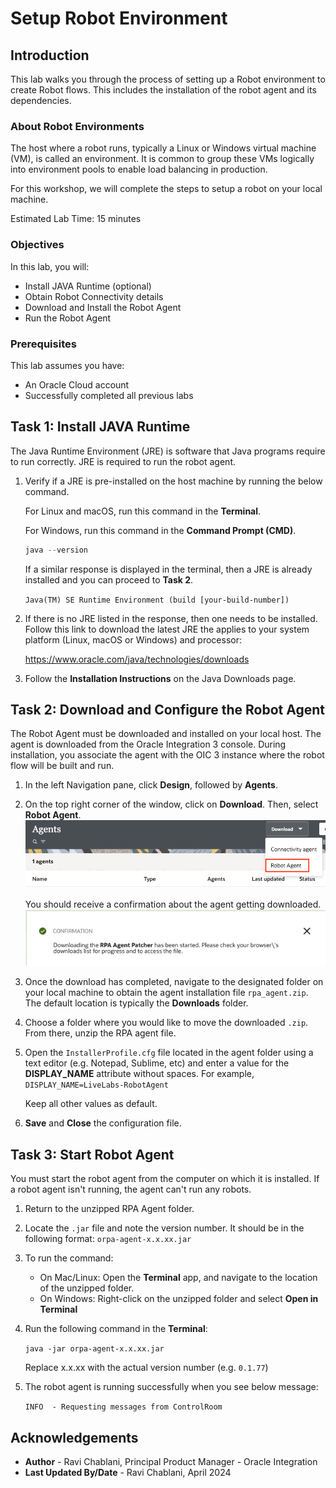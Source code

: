 # Setup Robot Environment

## Introduction

This lab walks you through the process of setting up a Robot environment to create Robot flows. This includes the installation of the robot agent and its dependencies.

### About Robot Environments

The host where a robot runs, typically a Linux or Windows virtual machine (VM), is called an environment. It is common to group these VMs logically into environment pools to enable load balancing in production.

For this workshop, we will complete the steps to setup a robot on your local machine.

Estimated Lab Time: 15 minutes

### Objectives

In this lab, you will:

* Install JAVA Runtime (optional)
* Obtain Robot Connectivity details
* Download and Install the Robot Agent
* Run the Robot Agent

### Prerequisites

This lab assumes you have:

* An Oracle Cloud account
* Successfully completed all previous labs

## Task 1: Install JAVA Runtime

The Java Runtime Environment (JRE) is software that Java programs require to run correctly. JRE is required to run the robot agent.

1. Verify if a JRE is pre-installed on the host machine by running the below command.

    For Linux and macOS, run this command in the **Terminal**. 

    For Windows, run this command in the **Command Prompt (CMD)**.

    ```java
    java --version
    ```

    If a similar response is displayed in the terminal, then a JRE is already installed and you can proceed to **Task 2**.

    ```Java(TM) SE Runtime Environment (build [your-build-number])```

2. If there is no JRE listed in the response, then one needs to be installed. Follow this link to download the latest JRE the applies to your system platform (Linux, macOS or Windows) and processor:

    https://www.oracle.com/java/technologies/downloads

3. Follow the **Installation Instructions** on the Java Downloads page.

## Task 2: Download and Configure the Robot Agent

The Robot Agent must be downloaded and installed on your local host. The agent is downloaded from the Oracle Integration 3 console. During installation, you associate the agent with the OIC 3 instance where the robot flow will be built and run.

1. In the left Navigation pane, click **Design**, followed by **Agents**.

2. On the top right corner of the window, click on **Download**. Then, select **Robot Agent**.
![Download Robot Agent](./images/download-robot-agent.png ' ')

    You should receive a confirmation about the agent getting downloaded.
    ![Download Robot Agent notification](./images/download-robot-agent-notification.png ' ')

3. Once the download has completed, navigate to the designated folder on your local machine to obtain the agent installation file ```rpa_agent.zip```. The default location is typically the **Downloads** folder.

4. Choose a folder where you would like to move the downloaded ```.zip```. From there, unzip the RPA agent file.

5. Open the ```InstallerProfile.cfg``` file located in the agent folder using a text editor (e.g. Notepad, Sublime, etc) and enter a value for the **DISPLAY_NAME** attribute without spaces. For example, `DISPLAY_NAME=LiveLabs-RobotAgent`

    Keep all other values as default.

6. **Save** and **Close** the configuration file.

## Task 3: Start Robot Agent

You must start the robot agent from the computer on which it is installed. If a robot agent isn't running, the agent can't run any robots.

1. Return to the unzipped RPA Agent folder.

2. Locate the `.jar` file and note the version number. It should be in the following format: `orpa-agent-x.x.xx.jar`

3. To run the command:

    * On Mac/Linux: Open the **Terminal** app, and navigate to the location of the unzipped folder.  
    * On Windows: Right-click on the unzipped folder and select **Open in Terminal**

4. Run the following command in the **Terminal**:

    `java -jar orpa-agent-x.x.xx.jar`

    Replace x.x.xx with the actual version number (e.g. `0.1.77`)

5. The robot agent is running successfully when you see below message:

    `INFO  - Requesting messages from ControlRoom`

## Acknowledgements

* **Author** - Ravi Chablani, Principal Product Manager - Oracle Integration
* **Last Updated By/Date** - Ravi Chablani, April 2024
